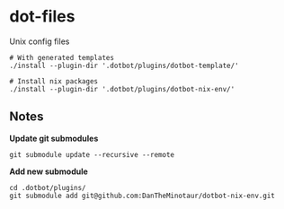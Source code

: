 # dot-files
Unix config files

```shell
# With generated templates
./install --plugin-dir '.dotbot/plugins/dotbot-template/' 

# Install nix packages
./install --plugin-dir '.dotbot/plugins/dotbot-nix-env/'
```


## Notes

**Update git submodules**
```shell
git submodule update --recursive --remote
```

**Add new submodule**
```shell
cd .dotbot/plugins/
git submodule add git@github.com:DanTheMinotaur/dotbot-nix-env.git 
```